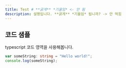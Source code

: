 ```yaml
---
title: Test # **굵게** *기울임* <- 안 됨
description: 설명입니다. **굵게** *기울임* 됩니까? -> 안 먹힘
---
```

## 코드 샘플
typescript 코드 영역을 사용해봅니다.
``` typescript
var someString: string = "Hello world!";
console.log(someString);
```